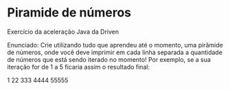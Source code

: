 # Piramide de números

Exercício da aceleração Java da Driven

Enunciado:
  Crie utilizando tudo que aprendeu até o momento, uma pirâmide de números, onde você deve imprimir em cada linha separada a quantidade de números que está sendo iterado no momento! Por exemplo, se a sua iteração for de 1 a 5 ficaria assim o resultado final:
  
  1
  22
  333
  4444
  55555
